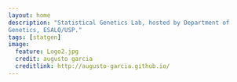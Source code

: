 ```yaml
---
layout: home
description: "Statistical Genetics Lab, hosted by Department of
Genetics, ESALQ/USP."
tags: [statgen]
image:
  feature: Logo2.jpg
  credit: augusto garcia
  creditlink: http://augusto-garcia.github.io/
---
```

